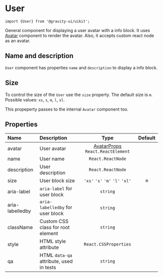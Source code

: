 <!--GITHUB_BLOCK-->

# User

<!--/GITHUB_BLOCK-->

```tsx
import {User} from '@gravity-ui/uikit';
```

General component for displaying a user avatar with a info block. It uses [Avatar](../Avatar/README.md) component to render the avatar. Also, it accepts custom react node as an avatar.

## Name and description

`User` component has properties `name` and `description` to display a info block.

<!--LANDING_BLOCK

<ExampleBlock
    code={`
<User avatar={{text: 'Charles Darwin', theme: 'brand'}} name="Charles Darwin" description="charles@mail.ai" size="l" />
`}
>
    <UIKit.User avatar={{text: 'Charles Darwin', theme: 'brand'}} name="Charles Darwin" description="charles@mail.ai" size="l" />
</ExampleBlock>

LANDING_BLOCK-->

## Size

To control the size of the `User` use the `size` property. The default size is `m`. Possible values: `xs`, `s`, `m`, `l`, `xl`.

This propeperty passes to the internal `Avatar` component too.

<!--LANDING_BLOCK

<ExampleBlock
    code={`
<User avatar={{text: 'Charles Darwin', theme: 'brand'}} name="Charles Darwin" description="charles@mail.ai" size="xs" />
<User avatar={{text: 'Charles Darwin', theme: 'brand'}} name="Charles Darwin" description="charles@mail.ai" size="s" />
<User avatar={{text: 'Charles Darwin', theme: 'brand'}} name="Charles Darwin" description="charles@mail.ai" size="m" />
<User avatar={{text: 'Charles Darwin', theme: 'brand'}} name="Charles Darwin" description="charles@mail.ai" size="l" />
<User avatar={{text: 'Charles Darwin', theme: 'brand'}} name="Charles Darwin" description="charles@mail.ai" size="xl" />
`}
>
    <UIKit.User avatar={{text: 'Charles Darwin', theme: 'brand'}} name="Charles Darwin" description="charles@mail.ai" size="xs" />
    <UIKit.User avatar={{text: 'Charles Darwin', theme: 'brand'}} name="Charles Darwin" description="charles@mail.ai" size="s" />
    <UIKit.User avatar={{text: 'Charles Darwin', theme: 'brand'}} name="Charles Darwin" description="charles@mail.ai" size="m" />
    <UIKit.User avatar={{text: 'Charles Darwin', theme: 'brand'}} name="Charles Darwin" description="charles@mail.ai" size="l" />
    <UIKit.User avatar={{text: 'Charles Darwin', theme: 'brand'}} name="Charles Darwin" description="charles@mail.ai" size="xl" />
</ExampleBlock>

LANDING_BLOCK-->

## Properties

| Name            | Description                             |                                Type                                | Default |
| :-------------- | :-------------------------------------- | :----------------------------------------------------------------: | :-----: |
| avatar          | User avatar                             | [AvatarProps](../Avatar/README.md#properties) `React.ReactElement` |         |
| name            | User name                               |                         `React.ReactNode`                          |         |
| description     | User description                        |                         `React.ReactNode`                          |         |
| size            | User block size                         |                  `'xs'` `'s'` `'m'` `'l'` `'xl'`                   |   `m`   |
| aria-label      | `aria-label` for user block             |                              `string`                              |         |
| aria-labelledby | `aria-labelledby` for user block        |                              `string`                              |         |
| className       | Custom CSS class for root element       |                              `string`                              |         |
| style           | HTML style attribute                    |                       `React.CSSProperties`                        |         |
| qa              | HTML `data-qa` attribute, used in tests |                              `string`                              |         |
